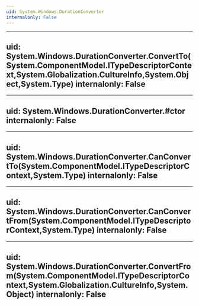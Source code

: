 ```yaml
---
uid: System.Windows.DurationConverter
internalonly: False
---
```


---
uid: System.Windows.DurationConverter.ConvertTo(System.ComponentModel.ITypeDescriptorContext,System.Globalization.CultureInfo,System.Object,System.Type)
internalonly: False
---

---
uid: System.Windows.DurationConverter.#ctor
internalonly: False
---

---
uid: System.Windows.DurationConverter.CanConvertTo(System.ComponentModel.ITypeDescriptorContext,System.Type)
internalonly: False
---

---
uid: System.Windows.DurationConverter.CanConvertFrom(System.ComponentModel.ITypeDescriptorContext,System.Type)
internalonly: False
---

---
uid: System.Windows.DurationConverter.ConvertFrom(System.ComponentModel.ITypeDescriptorContext,System.Globalization.CultureInfo,System.Object)
internalonly: False
---
